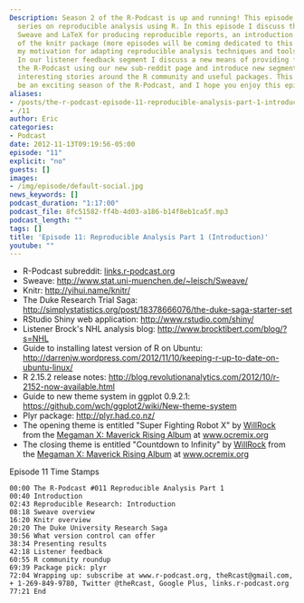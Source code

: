 ```yaml
---
Description: Season 2 of the R-Podcast is up and running! This episode begins a multi-part
  series on reproducible analysis using R. In this episode I discuss the usage of
  Sweave and LaTeX for producing reproducible reports, an introduction to the capabilities
  of the knitr package (more episodes will be coming dedicated to this package), and
  my motivation for adapting reproducible analysis techniques and tools into my workflow.
  In our listener feedback segment I discuss a new means of providing feedback to
  the R-Podcast using our new sub-reddit page and introduce new segments highlighting
  interesting stories around the R community and useful packages. This promises to
  be an exciting season of the R-Podcast, and I hope you enjoy this episode!
aliases:
- /posts/the-r-podcast-episode-11-reproducible-analysis-part-1-introduction.html
- /11
author: Eric
categories:
- Podcast
date: 2012-11-13T09:19:56-05:00
episode: "11"
explicit: "no"
guests: []
images:
- /img/episode/default-social.jpg
news_keywords: []
podcast_duration: "1:17:00"
podcast_file: 8fc51582-ff4b-4d03-a186-b14f8eb1ca5f.mp3
podcast_length: ""
tags: []
title: 'Episode 11: Reproducible Analysis Part 1 (Introduction)'
youtube: ""
---
```


-   R-Podcast subreddit: [links.r-podcast.org](http://links.r-podcast.org)
-   Sweave: <http://www.stat.uni-muenchen.de/~leisch/Sweave/>
-   Knitr: <http://yihui.name/knitr/>
-   The Duke Research Trial Saga: <http://simplystatistics.org/post/18378666076/the-duke-saga-starter-set>
-   RStudio Shiny web application: <http://www.rstudio.com/shiny/>
-   Listener Brock's NHL analysis blog: <http://www.brocktibert.com/blog/?s=NHL>
-   Guide to installing latest version of R on Ubuntu: <http://darrenjw.wordpress.com/2012/11/10/keeping-r-up-to-date-on-ubuntu-linux/>
-   R 2.15.2 release notes: <http://blog.revolutionanalytics.com/2012/10/r-2152-now-available.html>
-   Guide to new theme system in ggplot 0.9.2.1: <https://github.com/wch/ggplot2/wiki/New-theme-system>
-   Plyr package: <http://plyr.had.co.nz/>
-   The opening theme is entitled "Super Fighting Robot X" by [WillRock](http://ocremix.org/artist/5043/willrock) from the [Megaman X: Maverick Rising Album](http://maverick.ocremix.org/) at www.ocremix.org
-   The closing theme is entitled "Countdown to Infinity" by [WillRock](http://ocremix.org/artist/5043/willrock) from the [Megaman X: Maverick Rising Album](http://maverick.ocremix.org/) at www.ocremix.org

Episode 11 Time Stamps

    00:00 The R-Podcast #011 Reproducible Analysis Part 1
    00:40 Introduction
    02:43 Reproducible Research: Introduction
    08:18 Sweave overview
    16:20 Knitr overview
    20:20 The Duke University Research Saga
    30:56 What version control can offer
    38:34 Presenting results
    42:18 Listener feedback
    60:55 R community roundup
    69:39 Package pick: plyr
    72:04 Wrapping up: subscribe at www.r-podcast.org, theRcast@gmail.com, + 1-269-849-9780, Twitter @theRcast, Google Plus, links.r-podcast.org
    77:21 End
